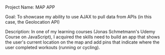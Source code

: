 Project Name: MAP APP

Goal: To showcase my ability to use AJAX to pull data from APIs (in this case, the Geolocation API)

Description: In one of my learning courses (Jonas Schmetmann's Udemy Course on JavaScript), I acquired the skills need to build an app that shows the user's current location on the map and add pins that indicate where the user completed workouts (running or cycling).
